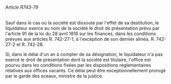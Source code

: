 ###### Article R743-79

Sauf dans le cas où la société est dissoute par l'effet de sa destitution, le liquidateur exerce au nom de la société le droit de présentation prévu par l'article 91 de la loi du 28 avril 1816 sur les finances, dans les conditions prévues aux articles R. 742-27-1, à l'exception de son dernier alinéa, R. 742-27-2 et R. 742-28.

Si, dans le délai d'un an à compter de sa désignation, le liquidateur n'a pas exercé le droit de présentation dont la société est titulaire, l'office est pourvu dans les conditions fixées par les dispositions réglementaires relatives aux offices vacants. Ce délai peut être exceptionnellement prorogé par le garde des sceaux, ministre de la justice.

